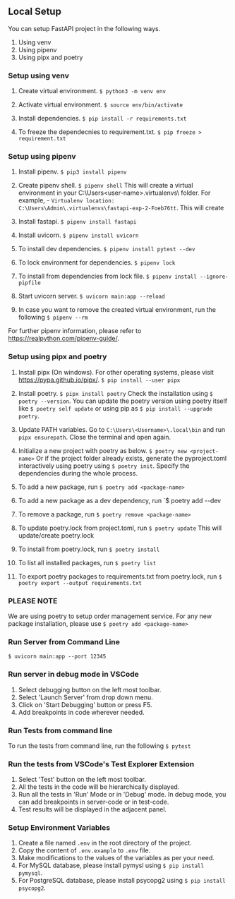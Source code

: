## Local Setup

You can setup FastAPI project in the following ways.

1. Using venv
2. Using pipenv
3. Using pipx and poetry

### Setup using venv

1. Create virtual environment.
`$ python3 -m venv env`

2. Activate virtual environment.
`$ source env/bin/activate`

3. Install dependencies.
`$ pip install -r requirements.txt `

4. To freeze the dependecnies to requirement.txt.
`$ pip freeze > requirement.txt`

### Setup using pipenv
1. Install pipenv.
`$ pip3 install pipenv`

2. Create pipenv shell.
`$ pipenv shell`
This will create a virtual environment in your C:\Users\<user-name>\.virtualenvs\ folder.
For example, - ```Virtualenv location: C:\Users\Admin\.virtualenvs\fastapi-exp-2-Foeb76tt```. This will create

3. Install fastapi.
`$ pipenv install fastapi`

4. Install uvicorn.
`$ pipenv install uvicorn`

5. To install dev dependencies.
`$ pipenv install pytest --dev`

6. To lock environment for dependencies.
`$ pipenv lock`

7. To install from dependencies from lock file.
`$ pipenv install --ignore-pipfile`

8. Start uvicorn server.
`$ uvicorn main:app --reload`

9. In case you want to remove the created virtual environment, run the following
`$ pipenv --rm`

For further pipenv information, please refer to https://realpython.com/pipenv-guide/.

### Setup using pipx and poetry

1. Install pipx (On windows). For other operating systems, please visit https://pypa.github.io/pipx/.
`$ pip install --user pipx`

2. Install poetry.
`$ pipx install poetry`
Check the installation using `$ poetry --version`.
You can update the poetry version using poetry itself like `$ poetry self update` or using pip as `$ pip install --upgrade poetry`.

3. Update PATH variables.
   Go to `C:\Users\<Username>\.local\bin` and run `pipx ensurepath`. Close the terminal and open again.

4. Initialize a new project with poetry as below.
   `$ poetry new <project-name>`
   Or if the project folder already exists, generate the pyproject.toml interactively using poetry using `$ poetry init`.
   Specify the dependencies during the whole process.

5. To add a new package, run
   `$ poetry add <package-name>`

6. To add a new package as a dev dependency, run
   `$ poetry add <package-name> --dev

7. To remove a package, run
   `$ poetry remove <package-name>`

8. To update poetry.lock from project.toml, run
   `$ poetry update`
   This will update/create poetry.lock

9.  To install from poetry.lock, run
   `$ poetry install`

10. To list all installed packages, run
    `$ poetry list`

11. To export poetry packages to requirements.txt from poetry.lock, run
    `$ poetry export --output requirements.txt`

### PLEASE NOTE
We are using poetry to setup order management service.
For any new package installation, please use
`$ poetry add <package-name>`

### Run Server from Command Line

`$ uvicorn main:app --port 12345`

### Run server in debug mode in VSCode

1. Select debugging button on the left most toolbar.
2. Select 'Launch Server' from drop down menu.
3. Click on 'Start Debugging' button or press F5.
4. Add breakpoints in code wherever needed.

### Run Tests from command line

To run the tests from command line, run the following
`$ pytest`

### Run the tests from VSCode's Test Explorer Extension

1. Select 'Test' button on the left most toolbar.
2. All the tests in the code will be hierarchically displayed.
3. Run all the tests in 'Run' Mode or in 'Debug' mode. In debug mode, you can add breakpoints in server-code or in test-code.
4. Test results will be displayed in the adjacent panel.

### Setup Environment Variables

1. Create a file named `.env` in the root directory of the project.
2. Copy the content of `.env.example` to `.env` file.
3. Make modifications to the values of the variables as per your need.
4. For MySQL database, please install pymysl using `$ pip install pymysql`.
5. For PostgreSQL database, please install psycopg2 using `$ pip install psycopg2`.

